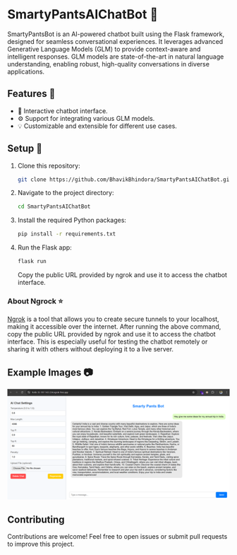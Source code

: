 # SmartyPantsAIChatBot :robot:
SmartyPantsBot is an AI-powered chatbot built using the Flask framework, designed for seamless conversational experiences. It leverages advanced Generative Language Models (GLM) to provide context-aware and intelligent responses. GLM models are state-of-the-art in natural language understanding, enabling robust, high-quality conversations in diverse applications.

## Features :rocket:

- :speech_balloon: Interactive chatbot interface.
- :gear: Support for integrating various GLM models.
- :bulb: Customizable and extensible for different use cases.

## Setup :wrench:

1. Clone this repository:
   ```bash
   git clone https://github.com/BhavikBhindora/SmartyPantsAIChatBot.git
   ```

2. Navigate to the project directory:
   ```bash
   cd SmartyPantsAIChatBot
   ```

3. Install the required Python packages:
   ```bash
   pip install -r requirements.txt
   ```

4. Run the Flask app:
   ```bash
   flask run
   ```

   Copy the public URL provided by ngrok and use it to access the chatbot interface.

### About Ngrock :star:
[Ngrok](https://ngrok.com/) is a tool that allows you to create secure tunnels to your localhost, making it accessible over the internet. After running the above command, copy the public URL provided by ngrok and use it to access the chatbot interface. This is especially useful for testing the chatbot remotely or sharing it with others without deploying it to a live server.

## Example Images :camera:

![image](https://github.com/BhavikBhindora/SmartyPantsAIChatBot/blob/main/chat.png)

## Contributing

Contributions are welcome! Feel free to open issues or submit pull requests to improve this project.

